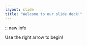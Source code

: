 ```yaml
---
layout: slide
title: "Welcome to our slide deck!"
---
```

:: new info

Use the right arrow to begin!
